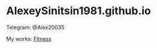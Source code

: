 # AlexeySinitsin1981.github.io
Telegram: @Alex20035


My works:
[Fitness](https://alexeysinitsin1981.github.io/fitness/ "сделано на чистом HTML&CSS")
